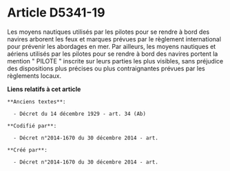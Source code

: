 # Article D5341-19

Les moyens nautiques utilisés par les pilotes pour se rendre à bord des navires arborent les feux et marques prévues par le
règlement international pour prévenir les abordages en mer. Par ailleurs, les moyens nautiques et aériens utilisés par les
pilotes pour se rendre à bord des navires portent la mention " PILOTE " inscrite sur leurs parties les plus visibles, sans
préjudice des dispositions plus précises ou plus contraignantes prévues par les règlements locaux.

**Liens relatifs à cet article**

	**Anciens textes**:

	  - Décret du 14 décembre 1929 - art. 34 (Ab)

	**Codifié par**:

	  - Décret n°2014-1670 du 30 décembre 2014 - art.

	**Créé par**:

	  - Décret n°2014-1670 du 30 décembre 2014 - art.
